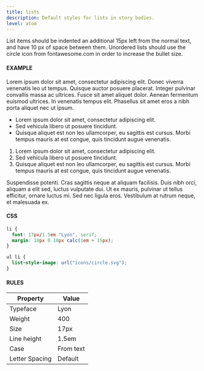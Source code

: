 ```yaml
---
title: lists
description: Default styles for lists in story bodies.
level: atom
---
```


List items should be indented an additional 15px left from the normal text, and have 10 px of space between them. Unordered lists should use the circle icon from fontawesome.com in order to increase the bullet size.

#### EXAMPLE
Lorem ipsum dolor sit amet, consectetur adipiscing elit. Donec viverra venenatis leo ut tempus. Quisque auctor posuere placerat. Integer pulvinar convallis massa ac ultrices. Fusce sit amet aliquet dolor. Aenean fermentum euismod ultrices. In venenatis tempus elit. Phasellus sit amet eros a nibh porta aliquet nec ut ipsum.

+ Lorem ipsum dolor sit amet, consectetur adipiscing elit.
+ Sed vehicula libero ut posuere tincidunt.
+ Quisque aliquet est non leo ullamcorper, eu sagittis est cursus. Morbi tempus mauris at est congue, quis tincidunt augue venenatis.

1. Lorem ipsum dolor sit amet, consectetur adipiscing elit.
2. Sed vehicula libero ut posuere tincidunt.
3. Quisque aliquet est non leo ullamcorper, eu sagittis est cursus. Morbi tempus mauris at est congue, quis tincidunt augue venenatis.

Suspendisse potenti. Cras sagittis neque at aliquam facilisis. Duis nibh orci, aliquam a elit sed, luctus vulputate dui. Ut ex mauris, pulvinar ut tellus efficitur, ornare luctus mi. Sed nec ligula eros. Vestibulum at rutrum neque, et malesuada ex.

#### CSS
```css
li {
  font: 17px/1.5em "Lyon", serif;
  margin: 10px 0 10px calc(1em + 15px);
}

ul li {
  list-style-image: url("icons/circle.svg");
}
```

#### RULES

Property | Value
--- | ---
Typeface | Lyon
Weight | 400
Size | 17px
Line height | 1.5em
Case | From text
Letter Spacing | Default
